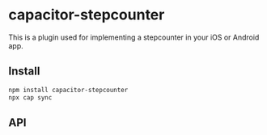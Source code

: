 # capacitor-stepcounter

This is a plugin used for implementing a stepcounter in your iOS or Android app.

## Install

```bash
npm install capacitor-stepcounter
npx cap sync
```

## API

<docgen-index></docgen-index>

<docgen-api>
<!-- run docgen to generate docs from the source -->
<!-- More info: https://github.com/ionic-team/capacitor-docgen -->
</docgen-api>
